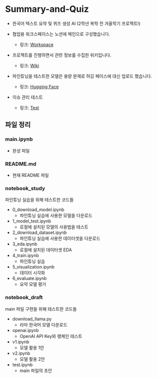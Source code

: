 # Summary-and-Quiz
- 한국어 텍스트 요약 및 퀴즈 생성 AI (2학년 복학 전 겨울학기 프로젝트!)

- 협업용 워크스페이스는 노션에 메인으로 구성했습니다.
  - 링크: [Workspace](https://sj92.notion.site/summary-and-quiz)

- 프로젝트를 진행하면서 관련 정보를 수집한 위키입니다.
  - 링크: [Wiki](https://github.com/topand92/Summary-and-Quiz/wiki)

- 파인튜닝을 테스트한 모델은 용량 문제로 허깅 페이스에 대신 업로드 했습니다.
  - 링크: [Hugging Face](https://huggingface.co/sgjeong/Private_Fine-tuning_Test)

- 이슈 관리 테스트
  - 링크: [Test](https://github.com/topand92/Summary-and-Quiz/issues)

## 파일 정리

### main.ipynb
- 완성 파일
### README.md
- 현재 README 파일

### notebook_study
파인튜닝 실습을 위해 테스트한 코드들
- 0_download_model.ipynb
  - 파인튜닝 실습에 사용한 모델을 다운로드
- 1_model_test.ipynb
  - 로컬에 설치된 모델의 사용법을 테스트
- 2_download_dataset.ipynb
  - 파인튜닝 실습에 사용한 데이터셋을 다운로드
- 3_eda.ipynb
  - 로컬에 설치된 데이터셋 EDA
- 4_train.ipynb
  - 파인튜닝 실습
- 5_visualization.ipynb
  - 데이터 시각화
- 6_evaluate.ipynb
  - 요약 모델 평가

### notebook_draft
main 파일 구현을 위해 테스트한 코드들
- download_llama.py
  - 라마 한국어 모델 다운로드
- openai.ipynb
  - OpenAI API Key와 랭체인 테스트
- v1.ipynb
  - 모델 활용 1안
- v2.ipynb
  - 모델 활용 2안
- test.ipynb
  - main 파일의 초안
